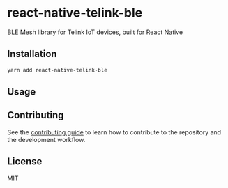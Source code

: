 # react-native-telink-ble

BLE Mesh library for Telink IoT devices, built for React Native

## Installation

```sh
yarn add react-native-telink-ble
```

## Usage

## Contributing

See the [contributing guide](CONTRIBUTING.md) to learn how to contribute to the repository and the development workflow.

## License

MIT
